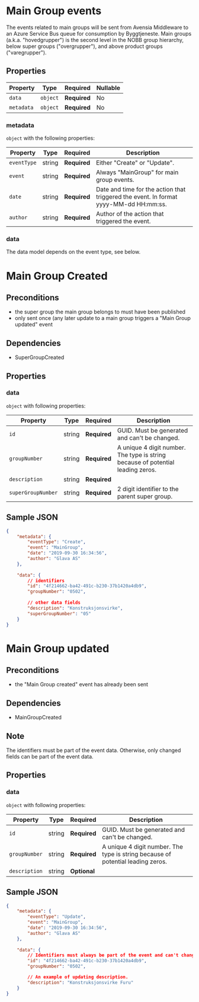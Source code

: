# Main Group events

The events related to main groups will be sent from Avensia Middleware to an Azure Service Bus queue for consumption by Byggtjeneste. Main groups (a.k.a. "hovedgrupper") is the second level in the NOBB group hierarchy, below super groups ("overgrupper"), and above product groups ("varegrupper").

## Properties

| Property              | Type     | Required     | Nullable |
| --------------------- | -------- | ------------ | -------- |
| `data`                | `object` | **Required** | No       |
| `metadata`            | `object` | **Required** | No       |

### metadata

`object` with the following properties:

| Property          | Type    | Required     | Description |
| ------------------| ------- | ------------ | ------- |
| `eventType`       | string  | **Required** | Either "Create" or "Update".
| `event`           | string  | **Required** | Always "MainGroup" for main group events.
| `date`            | string  | **Required** | Date and time for the action that triggered the event. In format yyyy-MM-dd HH:mm:ss.
| `author`          | string  | **Required** | Author of the action that triggered the event.

### data
The data model depends on the event type, see below.

# Main Group Created

## Preconditions
- the super group the main group belongs to must have been published
- only sent once (any later update to a main group triggers a "Main Group updated" event

## Dependencies
- SuperGroupCreated

## Properties

### data

`object` with following properties:

| Property                    | Type    | Required     | Description |
| --------------------------- | ------- | ------------ | ------------
| `id`                        | string  | **Required** | GUID. Must be generated and can't be changed.
| `groupNumber`               | string  | **Required** | A unique 4 digit number. The type is string because of potential leading zeros.
| `description`               | string  | **Required** |
| `superGroupNumber`          | string  | **Required** | 2 digit identifier to the parent super group.

## Sample JSON

```json
{
	"metadata": {
		"eventType": "Create",
		"event": "MainGroup",
		"date": "2019-09-30 16:34:56",
		"author": "Glava AS"
	},
	
	"data": {
		// identifiers
		"id": "4f214662-ba42-491c-b230-37b1420a4db9",
		"groupNumber": "0502",
		
		// other data fields
		"description": "Konstruksjonsvirke",
		"superGroupNumber": "05"
	}
}
```

# Main Group updated

## Preconditions
- the "Main Group created" event has already been sent

## Dependencies
- MainGroupCreated

## Note
The identifiers must be part of the event data. Otherwise, only changed fields can be part of the event data.

## Properties

### data

`object` with following properties:

| Property                    | Type    | Required     | Description |
| --------------------------- | ------- | ------------ | ------------
| `id`                        | string  | **Required** | GUID. Must be generated and can't be changed.
| `groupNumber`               | string  | **Required** | A unique 4 digit number. The type is string because of potential leading zeros.
| `description`               | string  | **Optional** |


## Sample JSON

```json
{
	"metadata": {
		"eventType": "Update",
		"event": "MainGroup",
		"date": "2019-09-30 16:34:56",
		"author": "Glava AS"
	},
	
	"data": {
		// Identifiers must always be part of the event and can't change value.
		"id": "4f214662-ba42-491c-b230-37b1420a4db9",
		"groupNumber": "0502",

		// An example of updating description.
		"description": "Konstruksjonsvirke Furu"
	}
}
```
